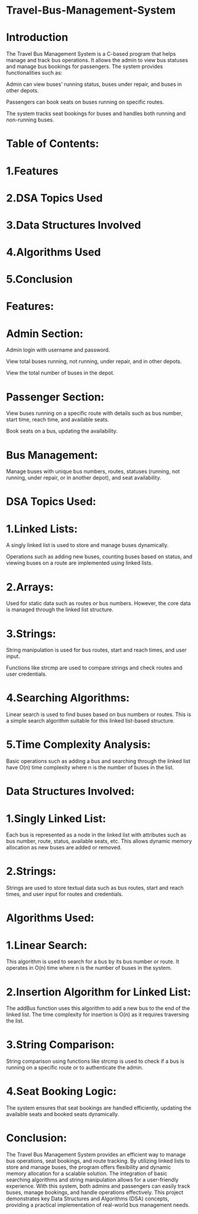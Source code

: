 # Travel-Bus-Management-System                                
     
# Introduction

The Travel Bus Management System is a C-based program that helps manage and track bus operations. It allows the admin to view bus statuses and manage bus bookings for passengers. The system provides functionalities such as: 

Admin can view buses' running status, buses under repair, and buses in other depots.

Passengers can book seats on buses running on specific routes.

The system tracks seat bookings for buses and handles both running and non-running buses.

# Table of Contents:

# 1.Features

# 2.DSA Topics Used

# 3.Data Structures Involved

# 4.Algorithms Used

# 5.Conclusion

# Features:

# Admin Section:

Admin login with username and password.

View total buses running, not running, under repair, and in other depots.

View the total number of buses in the depot.

# Passenger Section:

View buses running on a specific route with details such as bus number, start time, reach time, and available seats.

Book seats on a bus, updating the availability.

# Bus Management:

Manage buses with unique bus numbers, routes, statuses (running, not running, under repair, or in another depot), and seat availability.

# DSA Topics Used:

# 1.Linked Lists:

A singly linked list is used to store and manage buses dynamically.

Operations such as adding new buses, counting buses based on status, and viewing buses on a route are implemented using linked lists.

# 2.Arrays:

Used for static data such as routes or bus numbers. However, the core data is managed through the linked list structure.

# 3.Strings:

String manipulation is used for bus routes, start and reach times, and user input.

Functions like strcmp are used to compare strings and check routes and user credentials.

# 4.Searching Algorithms:

Linear search is used to find buses based on bus numbers or routes. This is a simple search algorithm suitable for this linked list-based structure.

# 5.Time Complexity Analysis:

Basic operations such as adding a bus and searching through the linked list have O(n) time complexity where n is the number of buses in the list.

# Data Structures Involved:

# 1.Singly Linked List:

Each bus is represented as a node in the linked list with attributes such as bus number, route, status, available seats, etc. This allows dynamic memory allocation as new buses are added or removed.

# 2.Strings:

Strings are used to store textual data such as bus routes, start and reach times, and user input for routes and credentials.

# Algorithms Used:

# 1.Linear Search:

This algorithm is used to search for a bus by its bus number or route. It operates in O(n) time where n is the number of buses in the system.

# 2.Insertion Algorithm for Linked List:

The addBus function uses this algorithm to add a new bus to the end of the linked list. The time complexity for insertion is O(n) as it requires traversing the list.

# 3.String Comparison:

String comparison using functions like strcmp is used to check if a bus is running on a specific route or to authenticate the admin.

# 4.Seat Booking Logic:

The system ensures that seat bookings are handled efficiently, updating the available seats and booked seats dynamically.

# Conclusion:

The Travel Bus Management System provides an efficient way to manage bus operations, seat bookings, and route tracking. By utilizing linked lists to store and manage buses, the program offers flexibility and dynamic memory allocation for a scalable solution. The integration of basic searching algorithms and string manipulation allows for a user-friendly experience. With this system, both admins and passengers can easily track buses, manage bookings, and handle operations effectively. This project demonstrates key Data Structures and Algorithms (DSA) concepts, providing a practical implementation of real-world bus management needs.
